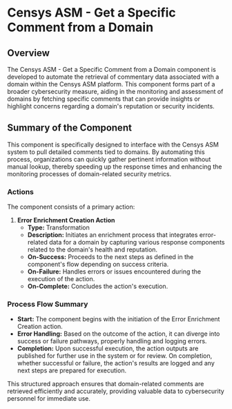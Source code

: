 # Censys ASM - Get a Specific Comment from a Domain

## Overview
The Censys ASM - Get a Specific Comment from a Domain component is developed to automate the retrieval of commentary data associated with a domain within the Censys ASM platform. This component forms part of a broader cybersecurity measure, aiding in the monitoring and assessment of domains by fetching specific comments that can provide insights or highlight concerns regarding a domain's reputation or security incidents.

## Summary of the Component
This component is specifically designed to interface with the Censys ASM system to pull detailed comments tied to domains. By automating this process, organizations can quickly gather pertinent information without manual lookup, thereby speeding up the response times and enhancing the monitoring processes of domain-related security metrics.

### Actions
The component consists of a primary action:
1. **Error Enrichment Creation Action**
   - **Type:** Transformation
   - **Description:** Initiates an enrichment process that integrates error-related data for a domain by capturing various response components related to the domain's health and reputation.
   - **On-Success:** Proceeds to the next steps as defined in the component's flow depending on success criteria.
   - **On-Failure:** Handles errors or issues encountered during the execution of the action.
   - **On-Complete:** Concludes the action's execution.

### Process Flow Summary
- **Start:** The component begins with the initiation of the Error Enrichment Creation action.
- **Error Handling:** Based on the outcome of the action, it can diverge into success or failure pathways, properly handling and logging errors.
- **Completion:** Upon successful execution, the action outputs are published for further use in the system or for review. On completion, whether successful or failure, the action's results are logged and any next steps are prepared for execution.

This structured approach ensures that domain-related comments are retrieved efficiently and accurately, providing valuable data to cybersecurity personnel for immediate use.

